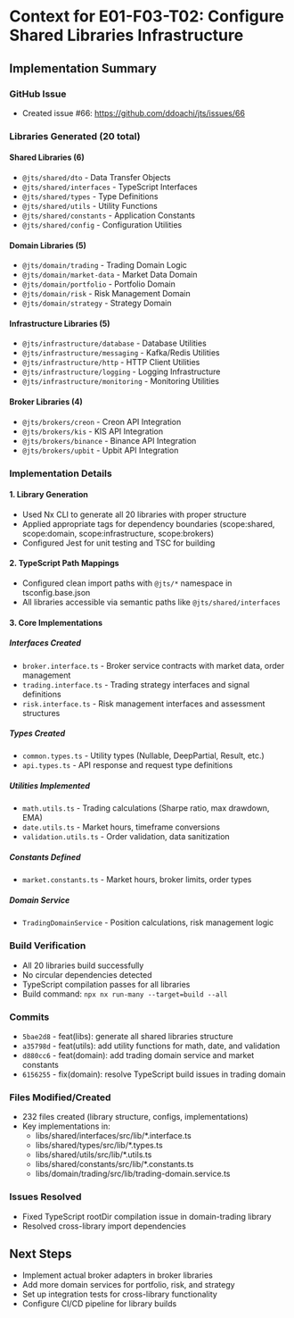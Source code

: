 # Context for E01-F03-T02: Configure Shared Libraries Infrastructure

## Implementation Summary

### GitHub Issue

- Created issue #66: https://github.com/ddoachi/jts/issues/66

### Libraries Generated (20 total)

#### Shared Libraries (6)

- `@jts/shared/dto` - Data Transfer Objects
- `@jts/shared/interfaces` - TypeScript Interfaces
- `@jts/shared/types` - Type Definitions
- `@jts/shared/utils` - Utility Functions
- `@jts/shared/constants` - Application Constants
- `@jts/shared/config` - Configuration Utilities

#### Domain Libraries (5)

- `@jts/domain/trading` - Trading Domain Logic
- `@jts/domain/market-data` - Market Data Domain
- `@jts/domain/portfolio` - Portfolio Domain
- `@jts/domain/risk` - Risk Management Domain
- `@jts/domain/strategy` - Strategy Domain

#### Infrastructure Libraries (5)

- `@jts/infrastructure/database` - Database Utilities
- `@jts/infrastructure/messaging` - Kafka/Redis Utilities
- `@jts/infrastructure/http` - HTTP Client Utilities
- `@jts/infrastructure/logging` - Logging Infrastructure
- `@jts/infrastructure/monitoring` - Monitoring Utilities

#### Broker Libraries (4)

- `@jts/brokers/creon` - Creon API Integration
- `@jts/brokers/kis` - KIS API Integration
- `@jts/brokers/binance` - Binance API Integration
- `@jts/brokers/upbit` - Upbit API Integration

### Implementation Details

#### 1. Library Generation

- Used Nx CLI to generate all 20 libraries with proper structure
- Applied appropriate tags for dependency boundaries (scope:shared, scope:domain, scope:infrastructure, scope:brokers)
- Configured Jest for unit testing and TSC for building

#### 2. TypeScript Path Mappings

- Configured clean import paths with `@jts/*` namespace in tsconfig.base.json
- All libraries accessible via semantic paths like `@jts/shared/interfaces`

#### 3. Core Implementations

##### Interfaces Created

- `broker.interface.ts` - Broker service contracts with market data, order management
- `trading.interface.ts` - Trading strategy interfaces and signal definitions
- `risk.interface.ts` - Risk management interfaces and assessment structures

##### Types Created

- `common.types.ts` - Utility types (Nullable, DeepPartial, Result, etc.)
- `api.types.ts` - API response and request type definitions

##### Utilities Implemented

- `math.utils.ts` - Trading calculations (Sharpe ratio, max drawdown, EMA)
- `date.utils.ts` - Market hours, timeframe conversions
- `validation.utils.ts` - Order validation, data sanitization

##### Constants Defined

- `market.constants.ts` - Market hours, broker limits, order types

##### Domain Service

- `TradingDomainService` - Position calculations, risk management logic

### Build Verification

- All 20 libraries build successfully
- No circular dependencies detected
- TypeScript compilation passes for all libraries
- Build command: `npx nx run-many --target=build --all`

### Commits

- `5bae2d8` - feat(libs): generate all shared libraries structure
- `a35798d` - feat(utils): add utility functions for math, date, and validation
- `d880cc6` - feat(domain): add trading domain service and market constants
- `6156255` - fix(domain): resolve TypeScript build issues in trading domain

### Files Modified/Created

- 232 files created (library structure, configs, implementations)
- Key implementations in:
  - libs/shared/interfaces/src/lib/\*.interface.ts
  - libs/shared/types/src/lib/\*.types.ts
  - libs/shared/utils/src/lib/\*.utils.ts
  - libs/shared/constants/src/lib/\*.constants.ts
  - libs/domain/trading/src/lib/trading-domain.service.ts

### Issues Resolved

- Fixed TypeScript rootDir compilation issue in domain-trading library
- Resolved cross-library import dependencies

## Next Steps

- Implement actual broker adapters in broker libraries
- Add more domain services for portfolio, risk, and strategy
- Set up integration tests for cross-library functionality
- Configure CI/CD pipeline for library builds
